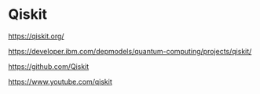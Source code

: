 # Qiskit

https://qiskit.org/

https://developer.ibm.com/depmodels/quantum-computing/projects/qiskit/

https://github.com/Qiskit

https://www.youtube.com/qiskit
